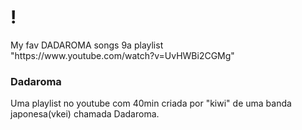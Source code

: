 # !
<!DOCTYPE html>
<html lang="pt-BR">
<head>
  <meta charset="UTF-8">
 My fav DADAROMA songs 9a playlist 
  <link rel="stylesheet" href="styles.css">
</head>
<body>
  <div class="video-box">
 "https://www.youtube.com/watch?v=UvHWBi2CGMg"
      <h3>Dadaroma</h3>
      <p> Uma playlist no youtube com 40min criada por "kiwi" de uma banda japonesa(vkei) chamada Dadaroma.</p>
    </div>
  </div>
</body>
</html>
